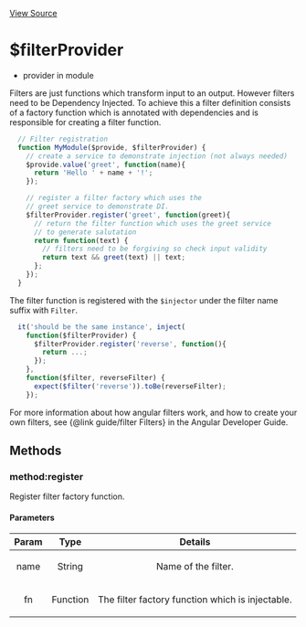 

[View Source](http://github.com///tree/master/#L14479)



# $filterProvider






* provider in module []()






Filters are just functions which transform input to an output. However filters need to be
Dependency Injected. To achieve this a filter definition consists of a factory function which is
annotated with dependencies and is responsible for creating a filter function.

```js
  // Filter registration
  function MyModule($provide, $filterProvider) {
    // create a service to demonstrate injection (not always needed)
    $provide.value('greet', function(name){
      return 'Hello ' + name + '!';
    });

    // register a filter factory which uses the
    // greet service to demonstrate DI.
    $filterProvider.register('greet', function(greet){
      // return the filter function which uses the greet service
      // to generate salutation
      return function(text) {
        // filters need to be forgiving so check input validity
        return text && greet(text) || text;
      };
    });
  }
```

The filter function is registered with the `$injector` under the filter name suffix with
`Filter`.

```js
  it('should be the same instance', inject(
    function($filterProvider) {
      $filterProvider.register('reverse', function(){
        return ...;
      });
    },
    function($filter, reverseFilter) {
      expect($filter('reverse')).toBe(reverseFilter);
    });
```


For more information about how angular filters work, and how to create your own filters, see
{@link guide/filter Filters} in the Angular Developer Guide.







  




## Methods
### method:register
Register filter factory function.


#### Parameters

| Param | Type | Details |
| :--: | :--: | :--: |
| name | String | <p>Name of the filter.</p>  |
| fn | Function | <p>The filter factory function which is injectable.</p>  |












